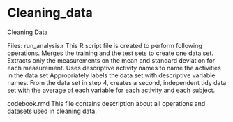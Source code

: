 # Cleaning_data
Cleaning Data


Files:
run_analysis.r
This R script file is created to perform following operations.
Merges the training and the test sets to create one data set.
Extracts only the measurements on the mean and standard deviation for each measurement.
Uses descriptive activity names to name the activities in the data set
Appropriately labels the data set with descriptive variable names.
From the data set in step 4, creates a second, independent tidy data set with the average of each variable for each activity and each subject.



codebook.rmd
This file contains description about all operations and datasets used in cleaning data.
